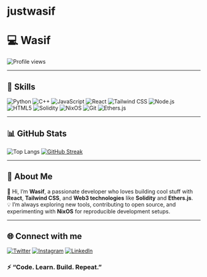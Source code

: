 # justwasif
# 💻 Wasif

![Profile views](https://komarev.com/ghpvc/?username=justwasif&color=blue&style=flat-square)
  
---

## 🧠 Skills

![Python](https://img.shields.io/badge/Python-3776AB?style=for-the-badge&logo=python&logoColor=white)
![C++](https://img.shields.io/badge/C++-00599C?style=for-the-badge&logo=c%2B%2B&logoColor=white)
![JavaScript](https://img.shields.io/badge/JavaScript-F7DF1E?style=for-the-badge&logo=javascript&logoColor=black)
![React](https://img.shields.io/badge/React-20232A?style=for-the-badge&logo=react&logoColor=61DAFB)
![Tailwind CSS](https://img.shields.io/badge/Tailwind_CSS-38B2AC?style=for-the-badge&logo=tailwind-css&logoColor=white)
![Node.js](https://img.shields.io/badge/Node.js-339933?style=for-the-badge&logo=node.js&logoColor=white)
![HTML5](https://img.shields.io/badge/HTML5-E34F26?style=for-the-badge&logo=html5&logoColor=white)
![Solidity](https://img.shields.io/badge/Solidity-363636?style=for-the-badge&logo=solidity&logoColor=white)
![NixOS](https://img.shields.io/badge/NixOS-5277C3?style=for-the-badge&logo=nixos&logoColor=white)
![Git](https://img.shields.io/badge/Git-F05032?style=for-the-badge&logo=git&logoColor=white)
![Ethers.js](https://img.shields.io/badge/Ethers.js-2533A0?style=for-the-badge&logo=ethereum&logoColor=white)

---

## 📊 GitHub Stats

![Top Langs](https://github-readme-stats.vercel.app/api/top-langs/?username=justwasif&layout=compact&theme=radical)
[![GitHub Streak](https://streak-stats.demolab.com?user=justwasif&theme=radical&hide_border=true)](https://git.io/streak-stats)

---

## 🚀 About Me

👋 Hi, I’m **Wasif**, a passionate developer who loves building cool stuff with **React**, **Tailwind CSS**, and **Web3 technologies** like **Solidity** and **Ethers.js**.  
💡 I’m always exploring new tools, contributing to open source, and experimenting with **NixOS** for reproducible development setups.  

---
## 🌐 Connect with me

[![Twitter](https://img.shields.io/badge/Twitter-1DA1F2?style=for-the-badge&logo=twitter&logoColor=white)](https://x.com/wasif_genz)
[![Instagram](https://img.shields.io/badge/Instagram-E4405F?style=for-the-badge&logo=instagram&logoColor=white)](https://www.instagram.com/slaysid6/)
[![LinkedIn](https://img.shields.io/badge/LinkedIn-0A66C2?style=for-the-badge&logo=linkedin&logoColor=white)](https://www.linkedin.com/in/wasif-pro-1b439538b/)

### ⚡ “Code. Learn. Build. Repeat.”  
